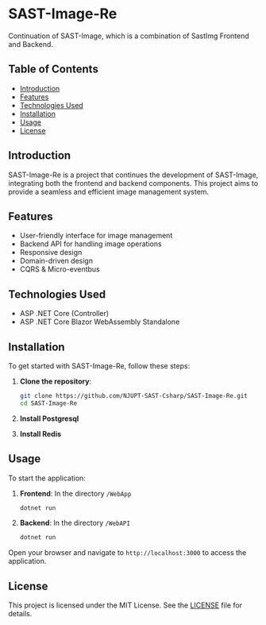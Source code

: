 # SAST-Image-Re

Continuation of SAST-Image, which is a combination of SastImg Frontend and Backend.

## Table of Contents

- [Introduction](#introduction)
- [Features](#features)
- [Technologies Used](#technologies-used)
- [Installation](#installation)
- [Usage](#usage)
- [License](#license)

## Introduction

SAST-Image-Re is a project that continues the development of SAST-Image, integrating both the frontend and backend components. This project aims to provide a seamless and efficient image management system.

## Features

- User-friendly interface for image management
- Backend API for handling image operations
- Responsive design
- Domain-driven design
- CQRS & Micro-eventbus

## Technologies Used

- ASP .NET Core (Controller)
- ASP .NET Core Blazor WebAssembly Standalone

## Installation

To get started with SAST-Image-Re, follow these steps:

1. **Clone the repository**:
    ```bash
    git clone https://github.com/NJUPT-SAST-Csharp/SAST-Image-Re.git
    cd SAST-Image-Re
    ```

2. **Install Postgresql**

3. **Install Redis**

## Usage

To start the application:

1. **Frontend**:
   In the directory `/WebApp`
    ```bash
    dotnet run
    ```

2. **Backend**:
  In the directory `/WebAPI`
    ```bash
    dotnet run
    ```

Open your browser and navigate to `http://localhost:3000` to access the application.

## License

This project is licensed under the MIT License. See the [LICENSE](LICENSE) file for details.
